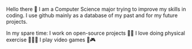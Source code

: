 Hello there 👋
I am a Computer Science major trying to improve my skills in coding. 
I use github mainly as a database of my past and for my future projects.

In my spare time: 
  I work on open-source projects 🧑‍💻
  I love doing physical exercise 🏀⛹️‍♂️
  I play video games 👾🎮
  
